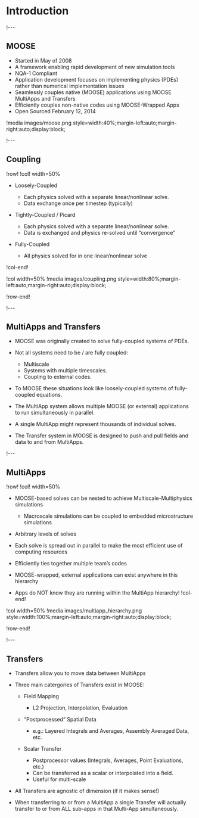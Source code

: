 # Introduction

!---

## MOOSE

- Started in May of 2008
- A framework enabling rapid development of new simulation tools
- NQA-1 Compliant
-  Application development focuses on implementing physics (PDEs) rather than numerical implementation issues
- Seamlessly couples native (MOOSE) applications using MOOSE MultiApps and Transfers
- Efficiently couples non-native codes using MOOSE-Wrapped Apps
- Open Sourced February 12, 2014

!media images/moose.png
       style=width:40%;margin-left:auto;margin-right:auto;display:block;

!---

## Coupling

!row!
!col! width=50%
- Loosely-Coupled

  - Each physics solved with a separate linear/nonlinear solve.
  - Data exchange once per timestep (typically)

- Tightly-Coupled / Picard

  - Each physics solved with a separate linear/nonlinear solve.
  - Data is exchanged and physics re-solved until “convergence”

- Fully-Coupled

  - All physics solved for in one linear/nonlinear solve

!col-end!

!col width=50%
!media images/coupling.png
       style=width:80%;margin-left:auto;margin-right:auto;display:block;

!row-end!


!---

## MultiApps and Transfers

- MOOSE was originally created to solve fully-coupled systems of PDEs.
- Not all systems need to be / are fully coupled:

  - Multiscale
  - Systems with multiple timescales.
  - Coupling to external codes.

- To MOOSE these situations look like loosely-coupled systems of fully-coupled equations.
- The MultiApp system allows multiple MOOSE (or external) applications to run simultaneously in parallel.
- A single MultiApp might represent thousands of individual solves.
- The Transfer system in MOOSE is designed to push and pull fields and data to and from MultiApps.

!---

## MultiApps

!row!
!col! width=50%
- MOOSE-based solves can be nested to achieve Multiscale-Multiphysics simulations

  - Macroscale simulations can be coupled to embedded microstructure simulations

- Arbitrary levels of solves
- Each solve is spread out in parallel to make the most efficient use of computing resources
- Efficiently ties together multiple team’s codes
- MOOSE-wrapped, external applications can exist anywhere in this hierarchy
- Apps do NOT know they are running within the MultiApp hierarchy!
!col-end!

!col width=50%
!media images/multiapp_hierarchy.png
       style=width:100%;margin-left:auto;margin-right:auto;display:block;

!row-end!

!---

## Transfers

- Transfers allow you to move data between MultiApps
- Three main catergories of Transfers exist in MOOSE:

  - Field Mapping

    - L2 Projection, Interpolation, Evaluation

  - “Postprocessed” Spatial Data

    - e.g.: Layered Integrals and Averages, Assembly Averaged Data, etc.

  - Scalar Transfer

    - Postprocessor values (Integrals, Averages, Point Evaluations, etc.)
    - Can be transferred as a scalar or interpolated into a field.
    - Useful for multi-scale

- All Transfers are agnostic of dimension (if it makes sense!)
- When transferring to or from a MultiApp a single Transfer will actually transfer to or from ALL sub-apps in that Multi-App simultaneously.
